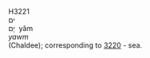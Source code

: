 <body>
  <p>H3221<br>  ים  <br> יָם  ‎  yâm  <br><i>yawm </i><br>(Chaldee); corresponding to <a href="h3220.htm">3220</a>  - sea.<br></p>
 </body>